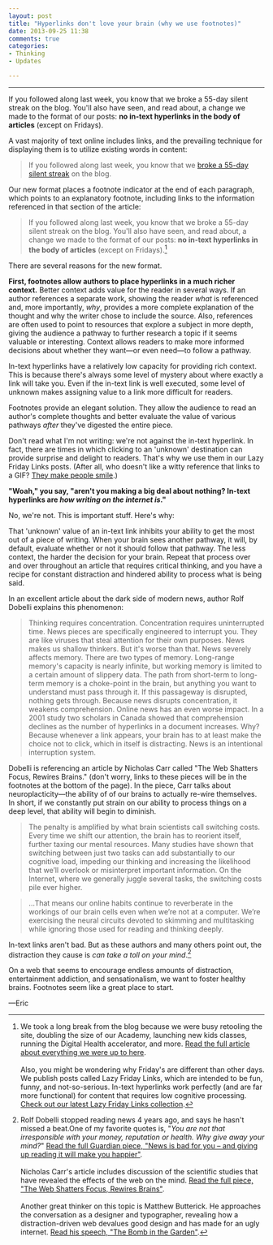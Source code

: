 ```yaml
---
layout: post
title: "Hyperlinks don't love your brain (why we use footnotes)"
date: 2013-09-25 11:38
comments: true
categories:
- Thinking
- Updates

---
```


---

If you followed along last week, you know that we broke a 55-day silent streak on the blog. You'll also have seen, and read about, a change we made to the format of our posts: **no in-text hyperlinks in the body of articles** (except on Fridays). 

A vast majority of text online includes links, and the prevailing technique for displaying them is to utilize existing words in content: 

<!-- more -->

> If you followed along last week, you know that we [broke a 55-day silent streak](#) on the blog.

Our new format places a footnote indicator at the end of each paragraph, which points to an explanatory footnote, including links to the information referenced in that section of the article: 

> If you followed along last week, you know that we broke a 55-day silent streak on the blog. You'll also have seen, and read about, a change we made to the format of our posts: **no in-text hyperlinks in the body of articles** (except on Fridays).[^1]

There are several reasons for the new format. 

**First, footnotes allow authors to place hyperlinks in a much richer context.** Better context adds value for the reader in several ways. If an author references a separate work, showing the reader *what* is referenced and, more importantly, *why*, provides a more complete explanation of the thought and why the writer chose to include the source. Also, references are often used to point to resources that explore a subject in more depth, giving the audience a pathway to further research a topic if it seems valuable or interesting. Context allows readers to make more informed decisions about whether they want—or even need—to follow a pathway. 

In-text hyperlinks have a relatively low capacity for providing rich context. This is because there's always some level of mystery about where exactly a link will take you. Even if the in-text link is well executed, some level of unknown makes assigning value to a link more difficult for readers. 

Footnotes provide an elegant solution. They allow the audience to read an author's complete thoughts and better evaluate the value of various pathways *after* they've digested the entire piece. 

Don't read what I'm not writing: we're not against the in-text hyperlink. In fact, there are times in which clicking to an 'unknown' destination can provide surprise and delight to readers. That's why we use them in our Lazy Friday Links posts. (After all, who doesn't like a witty reference that links to a GIF? [They make people smile](http://media.giphy.com/media/KPG9BKcXVwHO8/giphy.gif).)

**"Woah," you say, "aren't you making a big deal about nothing? In-text hyperlinks are *how writing on the internet is*."**

No, we're not. This is important stuff. Here's why: 

That 'unknown' value of an in-text link inhibits your ability to get the most out of a piece of writing. When your brain sees another pathway, it will, by default, evaluate whether or not it should follow that pathway. The less context, the harder the decision for your brain. Repeat that process over and over throughout an article that requires critical thinking, and you have a recipe for constant distraction and hindered ability to process what is being said. 

In an excellent article about the dark side of modern news, author Rolf Dobelli explains this phenomenon: 

>Thinking requires concentration. Concentration requires uninterrupted time. News pieces are specifically engineered to interrupt you. They are like viruses that steal attention for their own purposes. News makes us shallow thinkers. But it's worse than that. News severely affects memory. There are two types of memory. Long-range memory's capacity is nearly infinite, but working memory is limited to a certain amount of slippery data. The path from short-term to long-term memory is a choke-point in the brain, but anything you want to understand must pass through it. If this passageway is disrupted, nothing gets through. Because news disrupts concentration, it weakens comprehension. Online news has an even worse impact. In a 2001 study two scholars in Canada showed that comprehension declines as the number of hyperlinks in a document increases. Why? Because whenever a link appears, your brain has to at least make the choice not to click, which in itself is distracting. News is an intentional interruption system.

Dobelli is referencing an article by Nicholas Carr called "The Web Shatters Focus, Rewires Brains." (don't worry, links to these pieces will be in the footnotes at the bottom of the page). In the piece, Carr talks about neuroplacticity—the ability of of our brains to actually re-wire themselves. In short, if we constantly put strain on our ability to process things on a deep level, that ability will begin to diminish. 

> The penalty is amplified by what brain scientists call switching costs. Every time we shift our attention, the brain has to reorient itself, further taxing our mental resources. Many studies have shown that switching between just two tasks can add substantially to our cognitive load, impeding our thinking and increasing the likelihood that we’ll overlook or misinterpret important information. On the Internet, where we generally juggle several tasks, the switching costs pile ever higher.

>...That means our online habits continue to reverberate in the workings of our brain cells even when we’re not at a computer. We’re exercising the neural circuits devoted to skimming and multitasking while ignoring those used for reading and thinking deeply.

In-text links aren't bad. But as these authors and many others point out, the distraction they cause is *can take a toll on your mind*.[^2]

On a web that seems to encourage endless amounts of distraction, entertainment addiction, and sensationalism, we want to foster healthy brains. Footnotes seem like a great place to start. 

—Eric


[^1]: We took a long break from the blog because we were busy retooling the site, doubling the size of our Academy, launching new kids classes, running the Digital Health accelerator, and more. [Read the full article about everything we were up to here](http://theironyard.com/blog/2013/09/19/we-are-back/). <br><br>Also, you might be wondering why Friday's are different than other days. We publish posts called Lazy Friday Links, which are intended to be fun, funny, and not-so-serious. In-text hyperlinks work perfectly (and are far more functional) for content that requires low cognitive processing. [Check out our latest Lazy Friday Links collection](http://theironyard.com/blog/2013/09/20/lazy-friday-links-volume-16/). 

[^2]: Rolf Dobelli stopped reading news 4 years ago, and says he hasn't missed a beat.One of my favorite quotes is, "*You are not that irresponsible with your money, reputation or health. Why give away your mind?*" [Read the full Guardian piece, "News is bad for you – and giving up reading it will make you happier"](http://www.theguardian.com/media/2013/apr/12/news-is-bad-rolf-dobelli). <br><br>Nicholas Carr's article includes discussion of the scientific studies that have revealed the effects of the web on the mind. [Read the full piece, "The Web Shatters Focus, Rewires Brains"](http://www.wired.com/magazine/2010/05/ff_nicholas_carr/).<br><br> Another great thinker on this topic is Matthew Butterick. He approaches the conversation as a designer and typographer, revealing how a distraction-driven web devalues good design and has made for an ugly internet. [Read his speech, "The Bomb in the Garden"](http://unitscale.com/mb/bomb-in-the-garden/).
